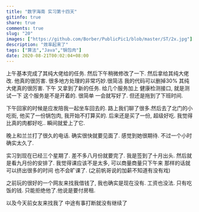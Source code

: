```yaml
---
title: "数字海南 实习第十四天"
gitinfo: true
share: true
comments: true
slug: "20"
images: ["https://github.com/Borber/PublicPic1/blob/master/ST/2x.jpg"] 
description: "效率起来了"
tags: ["算法","Java","锅包肉"]
date: 2020-08-21T00:02:04+08:00
---
```


上午基本完成了其纯大佬给的任务. 然后下午稍微修改了一下. 然后拿给其纯大佬改. 他真的很厉害. 很多地方处理的非常巧妙.很简洁 我的代码可以删掉30% 其纯大佬真的很厉害. 下午 又拿到了新的任务. 给几个服务加上 健康检测接口, 就是测试一下 这个服务是不是开着的. 很简单 一会就写好了. 但还是拖到了下班时间.

下午回家的时候是应发陪我一起坐车回去的. 路上我们聊了很多.然后去了北门的小吃街, 他买了一份锅包肉, 我开始不打算买的. 后来还是买了一份, 超级好吃. 我觉得比真的肉都好吃.. 瞬间就爱上了它.

晚上和兰兰打了很久的电话. 确实很快就要见面了. 感觉到她很期待. 不过一个小时确实太久了.

实习到现在已经三个星期了. 差不多八月份就要完了. 我是签到了十月出头. 然后就是看九月份的安排了. 我觉得课应该不是太多, 可以商量商量只下午来  那样的话就可以挤出很多的时间 也不会旷课了. (之前帆哥说的加薪不知道有没有戏)

之前玩的很好的一个网友来找我借钱了, 我也确实是现在没有. 工资也没法. 只有吃饭的钱. 只能拒绝他了.他说是要付房租.

以及今天前女友来找我了 中途有事打断就没有继续了